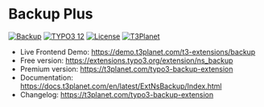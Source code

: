 # Backup Plus

  [![Backup](https://img.shields.io/badge/stable-v12.1.0-green?style=flat-square)](https://github.com/nitsan-technologies/ns_backup/tree/12.1.0) [![TYPO3 12](https://img.shields.io/badge/TYPO3-12-orange.svg?style=flat-square)](https://get.typo3.org/version/12) [![License](https://img.shields.io/badge/license-GPL--3.0-orange?style=flat-square)](https://www.gnu.org/licenses/gpl-3.0.en.html) [![T3Planet](https://img.shields.io/badge/T3Planet-Backup-50b99a?style=flat-square)](https://t3planet.com/typo3-backup-extension)

- Live Frontend Demo: https://demo.t3planet.com/t3-extensions/backup
- Free version: https://extensions.typo3.org/extension/ns_backup
- Premium version: https://t3planet.com/typo3-backup-extension
- Documentation: https://docs.t3planet.com/en/latest/ExtNsBackup/Index.html
- Changelog: https://t3planet.com/typo3-backup-extension
